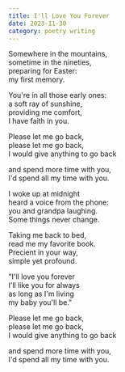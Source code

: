 ```yaml
---
title: I'll Love You Forever
date: 2023-11-30
category: poetry writing
---
```


Somewhere in the mountains,\
sometime in the nineties,\
preparing for Easter:\
my first memory.

You're in all those early ones:\
a soft ray of sunshine,\
providing me comfort,\
I have faith in you.

Please let me go back,\
please let me go back,\
I would give anything to go back

and spend more time with you,\
I'd spend all my time with you.

I woke up at midnight\
heard a voice from the phone:\
you and grandpa laughing.\
Some things never change.

Taking me back to bed,\
read me my favorite book.\
Precient in your way,\
simple yet profound.

"I'll love you forever\
I'll like you for always\
as long as I'm living\
my baby you'll be."

Please let me go back,\
please let me go back,\
I would give anything to go back

and spend more time with you,\
I'd spend all my time with you.
